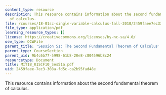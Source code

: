 ```yaml
---
content_type: resource
description: This resource contains information about the second fundamental theorem
  of calculus.
file: /courses/18-01sc-single-variable-calculus-fall-2010/2459faee7ec3308afd5cca2b95fad48e_MIT18_01SCF10_Ses51a.pdf
file_type: application/pdf
learning_resource_types: []
license: https://creativecommons.org/licenses/by-nc-sa/4.0/
ocw_type: OCWFile
parent_title: 'Session 51: The Second Fundamental Theorem of Calculus'
parent_type: CourseSection
parent_uid: 9b4c6b77-5998-61b8-20e8-c804596b8c24
resourcetype: Document
title: MIT18_01SCF10_Ses51a.pdf
uid: 2459faee-7ec3-308a-fd5c-ca2b95fad48e
---
```

This resource contains information about the second fundamental theorem of calculus.
